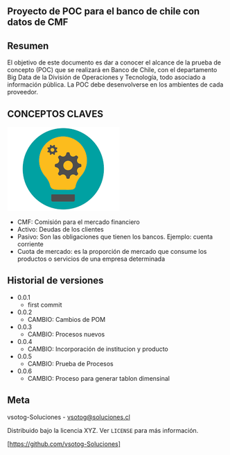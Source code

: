 ## Proyecto de POC para el banco de chile con datos de CMF
## Resumen

El objetivo de este documento es dar a conocer el alcance de la prueba de concepto (POC) que se realizará en Banco de Chile, con el departamento Big Data de la División de Operaciones y Tecnología, todo asociado a información pública. La POC debe desenvolverse en los ambientes de cada proveedor.

## CONCEPTOS CLAVES 


![](images.png)

- CMF: Comisión para el mercado financiero 
- Activo: Deudas de los clientes 
- Pasivo: Son las obligaciones que tienen los bancos. Ejemplo: cuenta corriente 
- Cuota de mercado: es la proporción de mercado que consume los productos o servicios de una empresa determinada 





## Historial de versiones

* 0.0.1
    * first commit
* 0.0.2
    * CAMBIO: Cambios de POM
* 0.0.3
    * CAMBIO: Procesos nuevos
* 0.0.4
    * CAMBIO: Incorporación de institucion y producto
* 0.0.5
    * CAMBIO: Prueba de Procesos
* 0.0.6
    * CAMBIO: Proceso para generar tablon dimensinal                   


## Meta

vsotog-Soluciones - vsotog@soluciones.cl

Distribuido bajo la licencia XYZ. Ver ``LICENSE`` para más información.

[https://github.com/vsotog-Soluciones]
